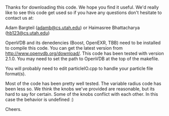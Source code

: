 Thanks for downloading this code.  We hope you find it useful.  We'd really like to see this code get used so if you have any questions don't hesitate to contact us at:

Adam Bargteil (adamb@cs.utah.edu) or
Haimasree Bhattacharya (hb123@cs.utah.edu)

OpenVDB and its denedencies (Boost, OpenEXR, TBB) need to be installed to compile this code. You can get the latest version from http://www.openvdb.org/download/. This code has been tested with version 2.1.0.  You may need to set the path to OpenVDB at the top of the makefile.

You will probably need to edit particleIO.cpp to handle your particle file format(s).

Most of the code has been pretty well tested.  The variable radius code has been less so. We think the knobs we've provided are reasonable, but its hard to say for certain.  Some of the knobs conflict with each other.  In this case the behavior is undefined :)

Cheers.
